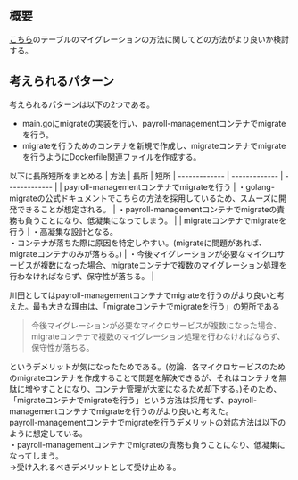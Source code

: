 ## 概要
[こちら](https://github.com/jokertennis/Payroll-Software/issues/1)のテーブルのマイグレーションの方法に関してどの方法がより良いか検討する。

## 考えられるパターン
考えられるパターンは以下の2つである。
- main.goにmigrateの実装を行い、payroll-managementコンテナでmigrateを行う。
- migrateを行うためのコンテナを新規で作成し、migrateコンテナでmigrateを行うようにDockerfile関連ファイルを作成する。

以下に長所短所をまとめる
| 方法  | 長所 | 短所
| ------------- | ------------- | ------------- |
| payroll-managementコンテナでmigrateを行う | ・golang-migrateの公式ドキュメントでこちらの方法を採用しているため、スムーズに開発できることが想定される。 | ・payroll-managementコンテナでmigrateの責務も負うことになり、低凝集になってしまう。 |
| migrateコンテナでmigrateを行う  | ・高凝集な設計となる。<br>・コンテナが落ちた際に原因を特定しやすい。(migrateに問題があれば、migrateコンテナのみが落ちる。)  | ・今後マイグレーションが必要なマイクロサービスが複数になった場合、migrateコンテナで複数のマイグレーション処理を行わなければならず、保守性が落ちる。 |

川田としてはpayroll-managementコンテナでmigrateを行うのがより良いと考えた。最も大きな理由は、「migrateコンテナでmigrateを行う」の短所である

> 今後マイグレーションが必要なマイクロサービスが複数になった場合、migrateコンテナで複数のマイグレーション処理を行わなければならず、保守性が落ちる。

というデメリットが気になったためである。(勿論、各マイクロサービスのためのmigrateコンテナを作成することで問題を解決できるが、それはコンテナを無駄に増やすことになり、コンテナ管理が大変になるため却下する。)そのため、「migrateコンテナでmigrateを行う」という方法は採用せず、payroll-managementコンテナでmigrateを行うのがより良いと考えた。  
payroll-managementコンテナでmigrateを行うデメリットの対応方法は以下のように想定している。  
・payroll-managementコンテナでmigrateの責務も負うことになり、低凝集になってしまう。  
→受け入れるべきデメリットとして受け止める。